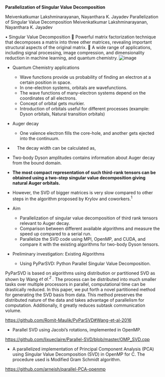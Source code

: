 **Parallelization of Singular Value Decomposition**

Meivenkatkumar Lakshminarayanan, Nayanthara K. Jayadev
Parallelization of Singular Value Decomposition
Meivenkatkumar Lakshminarayanan, Nayanthara K. Jayadev

•	Singular Value Decomposition
	Powerful matrix factorization technique that decomposes a matrix into three other matrices, revealing important structural aspects of the original matrix.
	A wide range of applications, including signal processing, image compression, and dimensionality reduction in machine learning, and quantum chemistry.
![image](https://github.com/meivenka/csci596/assets/53525004/a4811614-2dd4-4b35-87cb-9c5f171b0c30)



- Quantum Chemistry applications
  - Wave functions provide us probability of finding an electron at a certain position in space.
  - In one-electron systems, orbitals are wavefunctions.
  - The wave functions of many-electron systems depend on the
    coordinates of all electrons.
  - Concept of orbital gets murkier.
  - Introduction of orbitals useful for different processes (example: Dyson orbitals, Natural transition orbitals)











- Auger decay
  - One valence electron fills the core-hole, and another gets ejected into
    the continuum.

- `  `The decay width can be calculated as,

- Two-body Dyson amplitudes contains information about Auger decay from the bound domain.

- **The most compact representation of such third-rank tensors can be obtained using a two-step singular value decomposition giving natural Auger orbitals.**

- However, the SVD of bigger matrices is very slow compared to other steps in the algorithm proposed by Krylov and coworkers.<sup>1</sup>




- Aim
  - Parallelization of singular value decomposition of third rank tensors relevant to Auger decay.
  - Comparison between different available algorithms and measure the speed up compared to a serial run.
  - Parallelize the SVD code using MPI, OpenMP, and CUDA, and compare it with the existing algorithms for two-body Dyson tensors.

- Preliminary investigation: Existing Algorithms
  - Using PyParSVD: Python Parallel Singular Value Decomposition.

PyParSVD is based on algorithms using distribution or partitioned SVD as shown by Wang <i>et al.<sup>2</sup> .</i> The process can be distributed into much smaller tasks over multiple processors in parallel, computational time can be drastically reduced. In this paper, we put forth a novel partitioned method for generating the SVD basis from data. This method preserves the distributed nature of the data and takes advantage of parallelism for computation. Additionally, it greatly reduces subtask communication volume.

<https://github.com/Romit-Maulik/PyParSVD#Wang-et-al-2016>

- Parallel SVD using Jacobi’s rotations, implemented in OpenMP.

<https://github.com/lixueclaire/Parallel-SVD/blob/master/OMP_SVD.cpp>

- A parallelized implementation of Principal Component Analysis (PCA) using Singular Value Decomposition (SVD) in OpenMP for C. The procedure used is Modified Gram Schmidt algorithm. 

<https://github.com/arneish/parallel-PCA-openmp>










